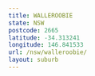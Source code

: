 ```yaml
---
title: WALLEROOBIE
state: NSW
postcode: 2665
latitude: -34.313241
longitude: 146.841533
url: /nsw/walleroobie/
layout: suburb
---
```

